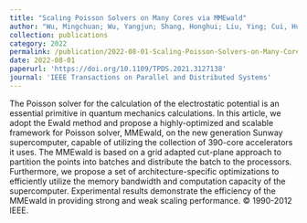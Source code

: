 ```yaml
---
title: "Scaling Poisson Solvers on Many Cores via MMEwald"
author: "Wu, Mingchuan; Wu, Yangjun; Shang, Honghui; Liu, Ying; Cui, Huimin; Li, Fang; Duan, Xiaohui; Zhang, Yunquan; Feng, Xiaobing"
collection: publications
category: 2022
permalink: /publication/2022-08-01-Scaling-Poisson-Solvers-on-Many-Cores-via-MMEwald
date: 2022-08-01
paperurl: 'https://doi.org/10.1109/TPDS.2021.3127138'
journal: 'IEEE Transactions on Parallel and Distributed Systems'
---
```


The Poisson solver for the calculation of the electrostatic potential is an essential primitive in quantum mechanics calculations. In this article, we adopt the Ewald method and propose a highly-optimized and scalable framework for Poisson solver, MMEwald, on the new generation Sunway supercomputer, capable of utilizing the collection of 390-core accelerators it uses. The MMEwald is based on a grid adapted cut-plane approach to partition the points into batches and distribute the batch to the processors. Furthermore, we propose a set of architecture-specific optimizations to efficiently utilize the memory bandwidth and computation capacity of the supercomputer. Experimental results demonstrate the efficiency of the MMEwald in providing strong and weak scaling performance. © 1990-2012 IEEE.
